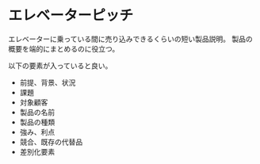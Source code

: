 # エレベーターピッチ

エレベーターに乗っている間に売り込みできるくらいの短い製品説明。
製品の概要を端的にまとめるのに役立つ。

以下の要素が入っていると良い。

-   前提、背景、状況
-   課題
-   対象顧客
-   製品の名前
-   製品の種類
-   強み、利点
-   競合、既存の代替品
-   差別化要素
